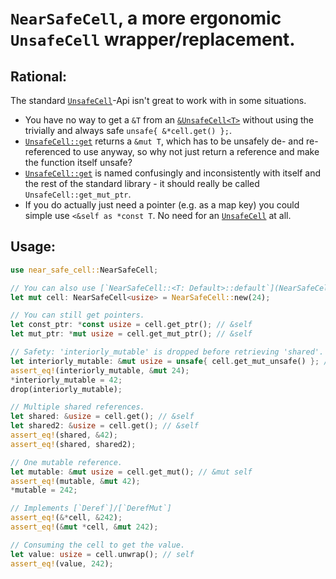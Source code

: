 # `NearSafeCell`, a more ergonomic `UnsafeCell` wrapper/replacement.
## Rational:
The standard [`UnsafeCell`](std::cell::UnsafeCell)-Api isn't great to work with in some situations.
- You have no way to get a `&T` from an [`&UnsafeCell<T>`](std::cell::UnsafeCell) without using the trivially and always safe `unsafe{ &*cell.get() };`.
- [`UnsafeCell::get`](std::cell::UnsafeCell::get) returns a `&mut T`, which has to be unsafely de- and re-referenced to use anyway, so why not just return a reference and make the function itself unsafe?
- [`UnsafeCell::get`](std::cell::UnsafeCell::get) is named confusingly and inconsistently with itself and the rest of the standard library - it should really be called `UnsafeCell::get_mut_ptr`.
- If you do actually just need a pointer (e.g. as a map key) you could simple use `<&self as *const T`. No need for an [`UnsafeCell`](std::cell::UnsafeCell) at all.

## Usage:
```rust
use near_safe_cell::NearSafeCell;

// You can also use [`NearSafeCell::<T: Default>::default`](NearSafeCell::default).
let mut cell: NearSafeCell<usize> = NearSafeCell::new(24);

// You can still get pointers.
let const_ptr: *const usize = cell.get_ptr(); // &self
let mut_ptr: *mut usize = cell.get_mut_ptr(); // &self

// Safety: 'interiorly_mutable' is dropped before retrieving 'shared'.
let interiorly_mutable: &mut usize = unsafe{ cell.get_mut_unsafe() }; // &self
assert_eq!(interiorly_mutable, &mut 24);
*interiorly_mutable = 42;
drop(interiorly_mutable);

// Multiple shared references.
let shared: &usize = cell.get(); // &self
let shared2: &usize = cell.get(); // &self
assert_eq!(shared, &42);
assert_eq!(shared, shared2);

// One mutable reference.
let mutable: &mut usize = cell.get_mut(); // &mut self
assert_eq!(mutable, &mut 42);
*mutable = 242;

// Implements [`Deref`]/[`DerefMut`]
assert_eq!(&*cell, &242);
assert_eq!(&mut *cell, &mut 242);

// Consuming the cell to get the value.
let value: usize = cell.unwrap(); // self
assert_eq!(value, 242);
```